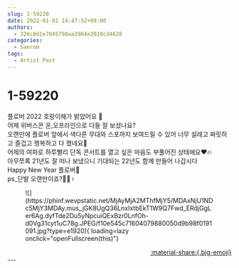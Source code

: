 ```yaml
---
slug: 1-59220
date: 2022-01-01 14:47:52+09:00
authors:
  - 326c0d1e7045798aa3964e2028c34628
categories:
  - Saerom
tags:
  - Artist Post
---
```


# 1-59220

<div class="post-container" markdown="1">
<div class="content-container md-sidebar__scrollwrap" markdown="1">

플로버 2022 호랑이해가 밝았어요 🐯<br>어제 위버스콘 온,오프라인으로 다들 잘 보셨나요?<br>오랜만에 플로버 앞에서 색다른 무대와 스포까지 보여드릴 수 있어 너무 설레고 짜릿하고 즐겁고 행복하고 다 했네요🤪<br>어제의 여파로 하루빨리 단독 콘서트를 열고 싶은 마음도 부풀어진 상태에요❤️🔥 <br>아무쪼록 21년도 잘 떠나 보냈으니 기대되는 22년도 함께 만들어 나갑시다 <br>Happy New Year 플로버🤍<br>ps_단발 오랜만이죠?💇🏻♀️
<figure markdown="1">
![](https://phinf.wevpstatic.net/MjAyMjA2MThfMjY5/MDAxNjU1NDc5MjY3MDAy.mus_jGK8UgQ36LnxIxtbEkT1W9Q7Fwd_ERdjGgLer6Ag.dyfTde2Du5yNpcuiQExBzr0LnfOh-d0Vg31cyt1uC78g.JPEG/f10e545c71604079880050d9b98f0191091.jpg?type=e1920){ loading=lazy onclick="openFullscreen(this)"}
</figure>


</div>
</div>

<div style="text-align: right;" markdown="1">
<a href="https://weverse.io/fromis9/artist/1-59220" style="text-align: right;">:material-share:{.big-emoji}</a>
</div>
---
